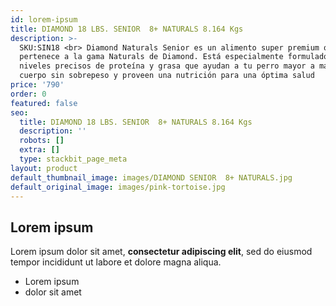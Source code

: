 ```yaml
---
id: lorem-ipsum
title: DIAMOND 18 LBS. SENIOR  8+ NATURALS 8.164 Kgs
description: >-
  SKU:SIN18 <br> Diamond Naturals Senior es un alimento super premium que
  pertenece a la gama Naturals de Diamond. Está especialmente formulado con
  niveles precisos de proteína y grasa que ayudan a tu perro mayor a mantener un
  cuerpo sin sobrepeso y proveen una nutrición para una óptima salud
price: '790'
order: 0
featured: false
seo:
  title: DIAMOND 18 LBS. SENIOR  8+ NATURALS 8.164 Kgs
  description: ''
  robots: []
  extra: []
  type: stackbit_page_meta
layout: product
default_thumbnail_image: images/DIAMOND SENIOR  8+ NATURALS.jpg
default_original_image: images/pink-tortoise.jpg
---
```

## Lorem ipsum

Lorem ipsum dolor sit amet, **consectetur adipiscing elit**, sed do eiusmod tempor incididunt ut labore et dolore magna aliqua.

- Lorem ipsum
- dolor sit amet